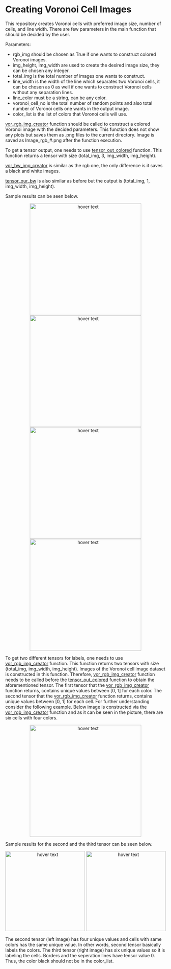 # Creating Voronoi Cell Images
  This repository creates Voronoi cells with preferred image size, number of cells, and line width. There are few parameters in the main function that should be decided by the user.
  
Parameters:
  * rgb_img should be chosen as True if one wants to construct colored Voronoi images.
  * img_height, img_width are used to create the desired image size, they can be chosen any integer.
  * total_img is the total number of images one wants to construct.
  * line_width is the width of the line which separates two Voronoi cells, it can be chosen as 0 as well if one wants to construct Voronoi cells without any separation lines.
  * line_color must be a string, can be any color.
  * voronoi_cell_no is the total number of random points and also total number of Voronoi cells one wants in the output image.
  * color_list is the list of colors that Voronoi cells will use. 
  
  <ins>vor_rgb_img_creator</ins> function should be called to construct a colored Voronoi image with the decided parameters. This function does not show any plots but saves them as .png files to the current directory. Image is saved as Image_rgb_#.png after the function execution.
 
  To get a tensor output, one needs to use <ins>tensor_out_colored</ins> function. This function returns a tensor with size (total_img, 3, img_width, img_height).
  
  <ins>vor_bw_img_creator</ins> is similar as the rgb one, the only difference is it saves a black and white images.
  
  <ins>tensor_our_bw</ins> is also similar as before but the output is (total_img, 1, img_width, img_height).

  Sample results can be seen below.

<p align="center">
  <img src="https://github.com/cemdaloglu/SOFTWARE-pRACT-CAL/blob/main/Results/Image_rgb%201.png" width="350" title="hover text">
  <img src="https://github.com/cemdaloglu/SOFTWARE-pRACT-CAL/blob/main/Results/Image_rgb%202_lines.png" width="350" title="hover text">
  <img src="https://github.com/cemdaloglu/SOFTWARE-pRACT-CAL/blob/main/Results/Image%201.png" width="350" title="hover text">
  <img src="https://github.com/cemdaloglu/SOFTWARE-pRACT-CAL/blob/main/Results/Image%202_lines.png" width="350" title="hover text">
</p>

To get two different tensors for labels, one needs to use <ins>vor_rgb_img_creator</ins> function. This function returns two tensors with size (total_img, img_width, img_height). Images of the Voronoi cell image dataset is constructed in this function. Therefore, <ins>vor_rgb_img_creator</ins> function needs to be called before the  <ins>tensor_out_colored</ins> function to obtain the aforementioned tensor. The first tensor that the <ins>vor_rgb_img_creator</ins> function returns, contains unique values between [0, 1] for each color. The second tensor that the <ins>vor_rgb_img_creator</ins> function returns, contains unique values between [0, 1] for each cell. For further understanding consider the following example. Below image is constructed via the <ins>vor_rgb_img_creator</ins> function and as it can be seen in the picture, there are six cells with four colors.

<p align="center">
  <img src="https://github.com/cemdaloglu/SOFTWARE-pRACT-CAL/blob/main/readme_images/Image_rgb%202.png" width="350" title="hover text">
</p>

Sample results for the second and the third tensor can be seen below.

<p align="center">
  <img src="https://github.com/cemdaloglu/SOFTWARE-pRACT-CAL/blob/main/readme_images/tensor2_out.png" width="250" height="250" title="hover text">
  <img src="https://github.com/cemdaloglu/SOFTWARE-pRACT-CAL/blob/main/readme_images/tensor3_out.png" width="250" height="250" title="hover text">
</p>

The second tensor (left image) has four unique values and cells with same colors has the same unique value. In other words, second tensor basically labels the colors. The third tensor  (right image) has six unique values so it is labeling the cells. Borders and the seperation lines have tensor value 0. Thus, the color black should not be in the color_list.
